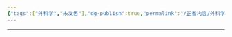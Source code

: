```yaml
---
{"tags":["外科学","未发售"],"dg-publish":true,"permalink":"/正番内容/外科学/Episode 06. 普外科/慢性便秘/","dgPassFrontmatter":true}
---
```


---